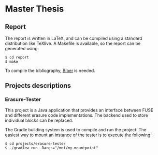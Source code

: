 # Master Thesis

## Report

The report is written in LaTeX, and can be compiled using a standard distribution like TeXlive. A Makefile is available, so the report can be generated using:
```
$ cd report
$ make
```

To compile the bibliography, [Biber](http://biblatex-biber.sourceforge.net/) is needed.

## Projects descriptions

### Erasure-Tester

This project is a Java application that provides an interface between FUSE and different erasure code implementations. The backend used to store individual blocks can be replaced.

The Gradle building system is used to compile and run the project. The easiest way to mount an instance of the tester is to execute the following:

```
$ cd projects/erasure-tester
$ ./gradlew run -Dargs="/mnt/my-mountpoint"
```

